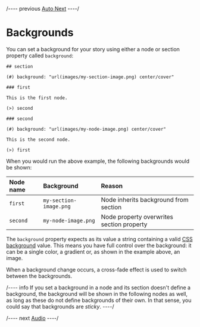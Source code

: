 
/---- previous
[Auto Next](auto-next.md)
----/

# Backgrounds

You can set a background for your story using either a node or section property called
`background`:

```toothrot
## section

(#) background: "url(images/my-section-image.png) center/cover"

### first

This is the first node.

(>) second

### second

(#) background: "url(images/my-node-image.png) center/cover"

This is the second node.

(>) first
```

When you would run the above example, the following backgrounds would be shown:

| Node name | Background             | Reason                                    |
|:----------|:-----------------------|:------------------------------------------|
| `first`   | `my-section-image.png` | Node inherits background from section     |
| `second`  | `my-node-image.png`    | Node property overwrites section property |

The `background` property expects as its value a string containing a valid
[CSS background](https://developer.mozilla.org/en-US/docs/Web/CSS/background) value.
This means you have full control over the background: it can be a single color, a
gradient or, as shown in the example above, an image.

When a background change occurs, a cross-fade effect is used to switch between the backgrounds.

/---- info
If you set a background in a node and its section doesn't define a background, the
background will be shown in the following nodes as well, as long as these do not define
backgrounds of their own. In that sense, you could say that backgrounds are *sticky*.
----/

/---- next
[Audio](audio.md)
----/
